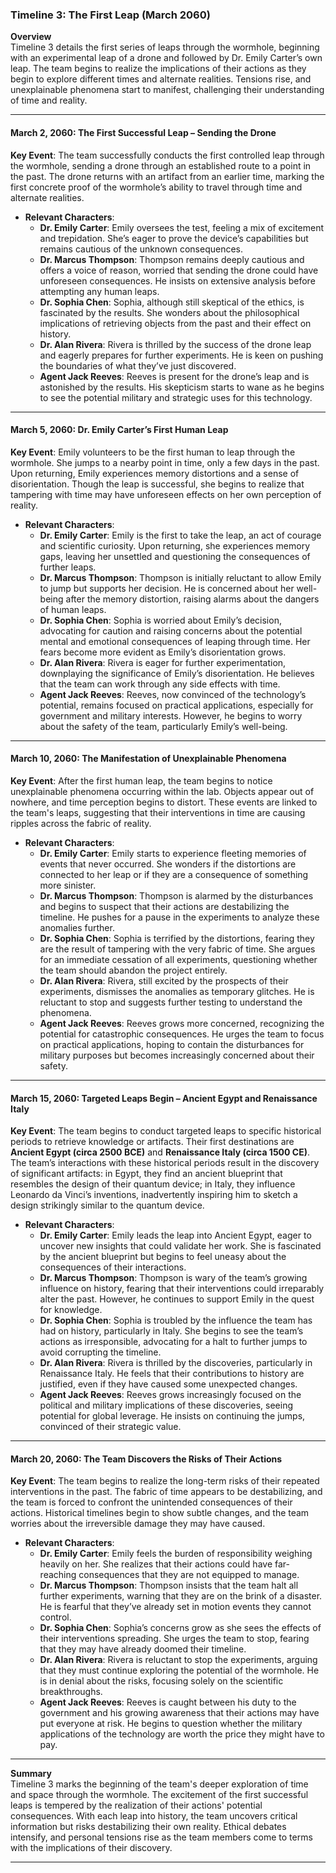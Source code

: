 ### **Timeline 3: The First Leap (March 2060)**

**Overview**  
Timeline 3 details the first series of leaps through the wormhole, beginning with an experimental leap of a drone and followed by Dr. Emily Carter’s own leap. The team begins to realize the implications of their actions as they begin to explore different times and alternate realities. Tensions rise, and unexplainable phenomena start to manifest, challenging their understanding of time and reality.

---

#### **March 2, 2060: The First Successful Leap – Sending the Drone**

**Key Event**: The team successfully conducts the first controlled leap through the wormhole, sending a drone through an established route to a point in the past. The drone returns with an artifact from an earlier time, marking the first concrete proof of the wormhole’s ability to travel through time and alternate realities.
  
- **Relevant Characters**:
  - **Dr. Emily Carter**: Emily oversees the test, feeling a mix of excitement and trepidation. She’s eager to prove the device’s capabilities but remains cautious of the unknown consequences.
  - **Dr. Marcus Thompson**: Thompson remains deeply cautious and offers a voice of reason, worried that sending the drone could have unforeseen consequences. He insists on extensive analysis before attempting any human leaps.
  - **Dr. Sophia Chen**: Sophia, although still skeptical of the ethics, is fascinated by the results. She wonders about the philosophical implications of retrieving objects from the past and their effect on history.
  - **Dr. Alan Rivera**: Rivera is thrilled by the success of the drone leap and eagerly prepares for further experiments. He is keen on pushing the boundaries of what they’ve just discovered.
  - **Agent Jack Reeves**: Reeves is present for the drone’s leap and is astonished by the results. His skepticism starts to wane as he begins to see the potential military and strategic uses for this technology.

---

#### **March 5, 2060: Dr. Emily Carter’s First Human Leap**

**Key Event**: Emily volunteers to be the first human to leap through the wormhole. She jumps to a nearby point in time, only a few days in the past. Upon returning, Emily experiences memory distortions and a sense of disorientation. Though the leap is successful, she begins to realize that tampering with time may have unforeseen effects on her own perception of reality.
  
- **Relevant Characters**:
  - **Dr. Emily Carter**: Emily is the first to take the leap, an act of courage and scientific curiosity. Upon returning, she experiences memory gaps, leaving her unsettled and questioning the consequences of further leaps.
  - **Dr. Marcus Thompson**: Thompson is initially reluctant to allow Emily to jump but supports her decision. He is concerned about her well-being after the memory distortion, raising alarms about the dangers of human leaps.
  - **Dr. Sophia Chen**: Sophia is worried about Emily’s decision, advocating for caution and raising concerns about the potential mental and emotional consequences of leaping through time. Her fears become more evident as Emily’s disorientation grows.
  - **Dr. Alan Rivera**: Rivera is eager for further experimentation, downplaying the significance of Emily’s disorientation. He believes that the team can work through any side effects with time.
  - **Agent Jack Reeves**: Reeves, now convinced of the technology’s potential, remains focused on practical applications, especially for government and military interests. However, he begins to worry about the safety of the team, particularly Emily’s well-being.

---

#### **March 10, 2060: The Manifestation of Unexplainable Phenomena**

**Key Event**: After the first human leap, the team begins to notice unexplainable phenomena occurring within the lab. Objects appear out of nowhere, and time perception begins to distort. These events are linked to the team's leaps, suggesting that their interventions in time are causing ripples across the fabric of reality.
  
- **Relevant Characters**:
  - **Dr. Emily Carter**: Emily starts to experience fleeting memories of events that never occurred. She wonders if the distortions are connected to her leap or if they are a consequence of something more sinister.
  - **Dr. Marcus Thompson**: Thompson is alarmed by the disturbances and begins to suspect that their actions are destabilizing the timeline. He pushes for a pause in the experiments to analyze these anomalies further.
  - **Dr. Sophia Chen**: Sophia is terrified by the distortions, fearing they are the result of tampering with the very fabric of time. She argues for an immediate cessation of all experiments, questioning whether the team should abandon the project entirely.
  - **Dr. Alan Rivera**: Rivera, still excited by the prospects of their experiments, dismisses the anomalies as temporary glitches. He is reluctant to stop and suggests further testing to understand the phenomena.
  - **Agent Jack Reeves**: Reeves grows more concerned, recognizing the potential for catastrophic consequences. He urges the team to focus on practical applications, hoping to contain the disturbances for military purposes but becomes increasingly concerned about their safety.

---

#### **March 15, 2060: Targeted Leaps Begin – Ancient Egypt and Renaissance Italy**

**Key Event**: The team begins to conduct targeted leaps to specific historical periods to retrieve knowledge or artifacts. Their first destinations are **Ancient Egypt (circa 2500 BCE)** and **Renaissance Italy (circa 1500 CE)**. The team’s interactions with these historical periods result in the discovery of significant artifacts: in Egypt, they find an ancient blueprint that resembles the design of their quantum device; in Italy, they influence Leonardo da Vinci’s inventions, inadvertently inspiring him to sketch a design strikingly similar to the quantum device.
  
- **Relevant Characters**:
  - **Dr. Emily Carter**: Emily leads the leap into Ancient Egypt, eager to uncover new insights that could validate her work. She is fascinated by the ancient blueprint but begins to feel uneasy about the consequences of their interactions.
  - **Dr. Marcus Thompson**: Thompson is wary of the team’s growing influence on history, fearing that their interventions could irreparably alter the past. However, he continues to support Emily in the quest for knowledge.
  - **Dr. Sophia Chen**: Sophia is troubled by the influence the team has had on history, particularly in Italy. She begins to see the team’s actions as irresponsible, advocating for a halt to further jumps to avoid corrupting the timeline.
  - **Dr. Alan Rivera**: Rivera is thrilled by the discoveries, particularly in Renaissance Italy. He feels that their contributions to history are justified, even if they have caused some unexpected changes.
  - **Agent Jack Reeves**: Reeves grows increasingly focused on the political and military implications of these discoveries, seeing potential for global leverage. He insists on continuing the jumps, convinced of their strategic value.

---

#### **March 20, 2060: The Team Discovers the Risks of Their Actions**

**Key Event**: The team begins to realize the long-term risks of their repeated interventions in the past. The fabric of time appears to be destabilizing, and the team is forced to confront the unintended consequences of their actions. Historical timelines begin to show subtle changes, and the team worries about the irreversible damage they may have caused.

- **Relevant Characters**:
  - **Dr. Emily Carter**: Emily feels the burden of responsibility weighing heavily on her. She realizes that their actions could have far-reaching consequences that they are not equipped to manage.
  - **Dr. Marcus Thompson**: Thompson insists that the team halt all further experiments, warning that they are on the brink of a disaster. He is fearful that they’ve already set in motion events they cannot control.
  - **Dr. Sophia Chen**: Sophia’s concerns grow as she sees the effects of their interventions spreading. She urges the team to stop, fearing that they may have already doomed their timeline.
  - **Dr. Alan Rivera**: Rivera is reluctant to stop the experiments, arguing that they must continue exploring the potential of the wormhole. He is in denial about the risks, focusing solely on the scientific breakthroughs.
  - **Agent Jack Reeves**: Reeves is caught between his duty to the government and his growing awareness that their actions may have put everyone at risk. He begins to question whether the military applications of the technology are worth the price they might have to pay.

---

**Summary**  
Timeline 3 marks the beginning of the team's deeper exploration of time and space through the wormhole. The excitement of the first successful leaps is tempered by the realization of their actions' potential consequences. With each leap into history, the team uncovers critical information but risks destabilizing their own reality. Ethical debates intensify, and personal tensions rise as the team members come to terms with the implications of their discovery.

---